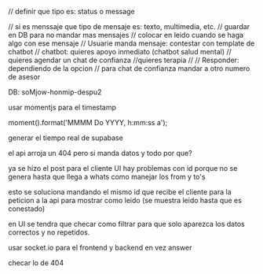 // definir que tipo es: status o message

  // si es menssaje que tipo de mensaje es: texto, multimedia, etc. 
  // guardar en DB para no mandar mas mensajes 
  // colocar en leido cuando se haga algo con ese mensaje 
  // Usuarie manda mensaje: contestar con template de chatbot 
  //      chatbot: quieres apoyo inmediato (chatbot salud mental)
  //    quieres agendar un chat de confianza 
  //quieres terapia 
  // 
  // Responder: dependiendo de la opcion 
  // para chat de confianza mandar a otro numero de asesor 

DB: soMjow-honmip-despu2
  
usar momentjs para el timestamp 

moment().format('MMMM Do YYYY, h:mm:ss a');

generar el tiempo real de supabase

el api arroja un 404 pero si manda datos y todo por que?

ya se hizo el post para el cliente UI 
hay problemas con id porque no se genera hasta que llega a whats
como manejar los from y to's

esto se soluciona mandando el mismo id que recibe el cliente para la peticion a la api para mostrar como leido (se muestra leido hasta que es conestado)

  en UI se tendra que checar como filtrar para que solo aparezca los datos correctos y no repetidos. 

usar socket.io  para el frontend y backend en vez answer 

checar lo de 404


